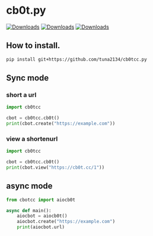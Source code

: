 # cb0t.py

[![Downloads](https://pepy.tech/badge/cb0tcc-py)](https://pepy.tech/project/cb0tcc-py) [![Downloads](https://pepy.tech/badge/cb0tcc-py/month)](https://pepy.tech/project/cb0tcc-py) [![Downloads](https://pepy.tech/badge/cb0tcc-py/week)](https://pepy.tech/project/cb0tcc-py)

## How to install.

```bash
pip install git+https://github.com/tuna2134/cb0tcc.py
```

## Sync mode

### short a url

```python
import cb0tcc

cbot = cb0tcc.cb0t()
print(cbot.create("https://example.com"))
```

### view a shortenurl

```python
import cb0tcc

cbot = cb0tcc.cb0t()
print(cbot.view("https://cb0t.cc/1"))
```

## async mode

```python
from cbotcc import aiocb0t

async def main():
    aiocbot = aiocb0t()
    aiocbot.create("https://example.com")
    print(aiocbot.url)
```
